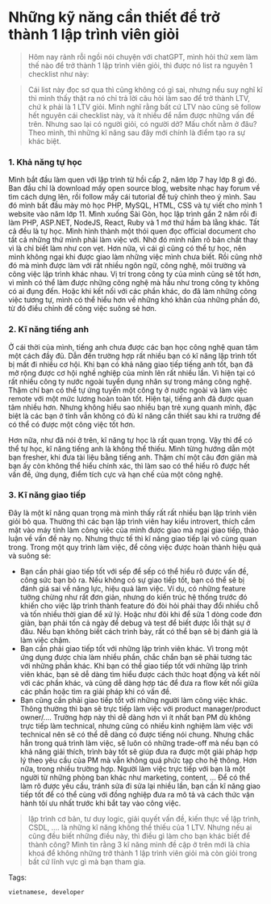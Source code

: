 ﻿# Những kỹ năng cần thiết để trở thành 1 lập trình viên giỏi

> Hôm nay rảnh rỗi ngồi nói chuyện với chatGPT, mình hỏi thử xem làm thế nào để trở thành 1 lập trình viên giỏi, thì được nó list ra nguyên 1 checklist  như này:

> Cái list này đọc sơ qua thì cũng không có gì sai, nhưng nếu suy nghĩ kĩ thì mình thấy thật ra nó chỉ trả lời câu hỏi làm sao để trở thành LTV, chứ k phải là 1 LTV giỏi. Mình nghĩ rằng bất cứ LTV nào cũng sẽ follow hết nguyên cái checklist này, và ít nhiều để nắm được những vấn đề trên. Nhưng sao lại có người giỏi, có người dở? Mấu chốt nằm ở đâu? Theo mình, thì những kĩ năng sau đây mới chính là điểm tạo ra sự khác biệt.

### 1. Khả năng tự học

Mình bắt đầu làm quen với lập trình từ hồi cấp 2, năm lớp 7 hay lớp 8 gì đó. Ban đầu chỉ là download mấy open source blog, website nhạc hay forum về tìm cách dựng lên, rồi follow mấy cái tutorial để tuỳ chỉnh theo ý mình. Sau đó mình bắt đầu mày mò học PHP, MySQL, HTML, CSS và tự viết cho mình 1 website vào năm lớp 11. Mình xuống Sài Gòn, học lập trình gần 2 năm rồi đi làm PHP, ASP.NET, NodeJS, React, Ruby và 1 mớ thứ hầm bà lằng khác. Tất cả đều là tự học. Mình hình thành một thói quen đọc official document cho tất cả những thứ mình phải làm việc với. Nhờ đó mình nắm rõ bản chất thay vì là chỉ biết làm như con vẹt. Hơn nữa, vì cái gì cũng có thể tự học, nên mình không ngại khi được giao làm những việc mình chưa biết. Rồi cũng nhờ đó mà mình được làm với rất nhiều ngôn ngữ, công nghệ, môi trường và công việc lập trình khác nhau. Vị trí trong công ty của mình cũng sẽ tốt hơn, vì mình có thể làm được những công nghệ mà hầu như trong công ty không có ai đụng đến. Hoặc khi kết nối với các phần khác,  do đã làm những công việc tương tự, mình có thể hiểu hơn về những khó khăn của những phần đó, từ đó điều chỉnh để công việc suông sẻ hơn.

### 2. Kĩ năng tiếng anh

Ở cái thời của mình, tiếng anh chưa được các bạn học công nghệ quan tâm một cách đầy đủ. Dẫn đến trường hợp rất nhiều bạn có kĩ năng lập trình tốt bị mất đi nhiều cơ hội. Khi bạn có khả năng giao tiếp tiếng anh tốt, bạn đã mở rộng được cơ hội nghề nghiệp của mình lên rất nhiều lần. Vì hiện tại có rất nhiều công ty nước ngoài tuyển dụng nhân sự trong mảng công nghệ. Thậm chí bạn có thể tự ứng tuyển một công ty ở nước ngoài và làm việc remote với một mức lương hoàn toàn tốt. Hiện tại, tiếng anh đã được quan tâm nhiều hơn. Nhưng không hiểu sao nhiều bạn trẻ xung quanh mình, đặc biệt là các bạn ở tỉnh vẫn không có đủ kĩ năng cần thiết sau khi ra trường để có thể có được một công việc tốt hơn. 

Hơn nữa, như đã nói ở trên, kĩ năng tự học là rất quan trọng. Vậy thì để có thể tự học, kĩ năng tiếng anh là không thể thiếu. Mình từng hướng dẫn một bạn fresher, khi đưa tài liệu bằng tiếng anh. Thậm chí một câu đơn giản mà bạn ấy còn không thể hiểu chính xác, thì làm sao có thể hiểu rõ được hết vấn đề, ứng dụng, điểm tích cực và hạn chế của một công nghệ.

### 3. Kĩ năng giao tiếp

Đây là một kĩ năng quan trọng mà mình thấy rất rất nhiều bạn lập trình viên giỏi bỏ qua. Thường thì các bạn lập trình viên hay kiểu introvert, thích cắm mặt vào máy tính làm công việc của mình được giao mà ngại giao tiếp, thảo luận về vấn đề này nọ. Nhưng thực tế thì kĩ năng giao tiếp lại vô cùng quan trong. Trong một quy trình làm việc, để công việc được hoàn thành hiệu quả và suông sẻ:

- Bạn cần phải giao tiếp tốt với sếp để sếp có thể hiểu rõ được vấn đề, công sức bạn bỏ ra. Nếu không có sự giao tiếp tốt, bạn có thể sẽ bị đánh giá sai về năng lực, hiệu quả làm việc. Ví dụ, có những feature tưởng chừng như rất đơn giản, nhưng do kiến trúc hệ thống trước đó khiến cho việc lập trình thành feature đó đòi hỏi phải thay đổi nhiều chỗ và tốn nhiều thời gian để xử lý. Hoặc như đôi khi để sửa 1 dòng code đơn giản, bạn phải tốn cả ngày để debug và test để biết được lỗi thật sự ở đâu. Nếu bạn không biết cách trình bày, rất có thể bạn sẽ bị đánh giá là làm việc chậm.
- Bạn cần phải giao tiếp tốt với những lập trình viên khác. Vì trong một ứng dụng được chia làm nhiều phần, chắc chắn bạn sẽ phải tương tác với những phần khác. Khi bạn có thể giao tiếp tốt với những lập trình viên khác, bạn sẽ dễ dàng tìm hiểu được cách thức hoạt động và kết nôí với các phần khác, và cũng dễ dàng hợp tác để đưa ra flow kết nối giữa các phần hoặc tìm ra giải pháp khi có vấn đề.
- Bạn cũng cần phải giao tiếp tốt với những người làm công việc khác. Thông thường thì bạn sẽ trực tiếp làm việc với product manager/product owner/.... Trường hợp này thì dễ dàng hơn vì ít nhất bạn PM dù không trực tiếp làm technical, nhưng cũng có nhiều kinh nghiệm làm việc với technical nên sẽ có thể dễ dàng có được tiếng nói chung. Nhưng chắc hẳn trong quá trình làm việc, sẽ luôn có những trade-off mà nếu bạn có khả năng giải thích, trình bày tốt sẽ giúp đưa ra được một giải pháp hợp lý theo yêu cầu của PM mà vẫn không quá phức tạp cho hệ thông. Hơn nữa, trong nhiều trường hợp. Người làm việc trực tiếp với bạn là một người từ những phòng ban khác như marketing, content, ... Để có thể làm rõ được yêu cầu, tránh sửa đi sửa lại nhiều lần, bạn cần kĩ năng giao tiếp tốt để có thể cùng với đồng nghiệp đưa ra mô tả và cách thức vận hành tôí ưu nhất trước khi bắt tay vào công việc.

> lập trình cơ bản, tư duy logic, giải quyết vấn đề, kiến thực về lập trình, CSDL, .... là những kĩ năng không thể thiếu của 1 LTV. Nhưng nếu ai cũng đều biết những điều này, thì điều gì làm cho bạn khác biết để thành công? Mình tin rằng 3 kĩ năng mình đề cập ở trên mới là chìa khoá để không những trở thành 1 lập trình viên giỏi mà còn giỏi trong bất cứ lĩnh vực gì mà bạn tham gia.

Tags:
```tags
vietnamese, developer 
```
